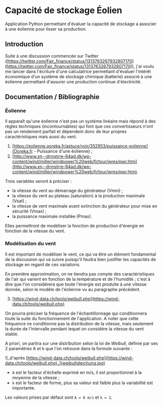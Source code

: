 # Capacité de stockage Éolien

Application Python permettant d'évaluer la capacité de stockage a associer à une éolienne pour lisser sa production.

## Introduction

Suite à une discussion commencée sur Twitter ([https://twitter.com/Fair_finance/status/1313763267932807170](https://twitter.com/Fair_finance/status/1313763267932807170)), j'ai voulu me lancer dans l'écriture d'une calculatrice permettant d'évaluer l'intérêt économique d'un système de stockage chimique (batterie) associé à une éolienne permettant d'assurer une production continue d'électricité.

## Documentation / Bibliographie

### Éolienne 
Il apparaît qu'une éolienne n'est pas un système linéaire mais répond à des règles techniques (incontournables) qui font que ces convertisseurs n'ont pas un rendement parfait et dépendent donc de leur propres caractéristiques mais aussi du vent.

1. [https://eolienne.ooreka.fr/astuce/voir/352953/puissance-eolienne](Ooreka.fr - Puissance d'une éolienne) ;
2. [http://www.xn--drmstrre-64ad.dk/wp-content/wind/miller/windpower%20web/fr/tour/wres/pwr.htm](http://www.xn--drmstrre-64ad.dk/wp-content/wind/miller/windpower%20web/fr/tour/wres/pwr.htm).

Trois variables seront à préciser :

* la vitesse du vent au démarrage du générateur (Vmin) ;
* la vitesse du vent au plateau (saturation) à la production maximale (Vsat) ;
* la vitesse de vent maximale avant extinction du générateur pour mise en sécurité (Vmax) ;
* la puissance maximale installée (Pmax).

Elles permettront de modéliser la fonction de production d'énergie en fonction de la vitesse du vent.

### Modélisation du vent
Il est important de modéliser le vent, ce qui va être un élément fondamental de la discussion qui va suivre puisqu'il faudra bien justifier les capacités de stockage en regard de ces variations.

En première approximation, on ne tiendra pas compte des caractéristiques de l'air qui varient en fonction de la température et de l'humidité ; c'est à dire que l'on considérera que toute l'énergie est produite à une vitesse donnée, selon le modèle de l'éolienne vu au paragraphe précédent.

3. [https://wind-data.ch/tools/weibull.php](https://wind-data.ch/tools/weibull.php)

On pourra préciser la fréquence de l'échantillonnage qui conditionnera toute la suite du fonctionnement de l'application. A noter que cette fréquence ne conditionne pas la distribution de la vitesse, mais seulement la durée de l'intervalle pendant lequel on considère la vitesse du vent stable.

A priori, on partira sur une distribution selon la loi de *Weibull*, définie par ses 2 paramètres A et k que l'on retrouve dans la formule suivante :

![_d'après [https://wind-data.ch/tools/weibull.php](https://wind-data.ch/tools/weibull.php)_](weibullgleichung.jpg)

* `A` est le facteur d'échelle exprimé en m/s, il est proportionnel à la moyenne de la vitesse ;
* `k` est le facteur de forme, plus sa valeur est faible plus la variabilité est importante.

Les valeurs prises par défaut sont `A = 6 m/s` et `k = 2`.












